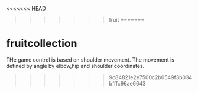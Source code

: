 <<<<<<< HEAD
>>>>>>> fruit
=======
# fruitcollection

THe game control is based on shoulder movement. The movement is defined by angle by elbow,hip and shoulder coordinates.
>>>>>>> 9c84821e2e7500c2b0549f3b034bfffc96ae6643
